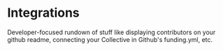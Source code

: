 # Integrations

Developer-focused rundown of stuff like displaying contributors on your github readme, connecting your Collective in Github's funding.yml, etc.

